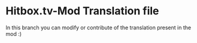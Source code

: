 # Hitbox.tv-Mod Translation file

In this branch you can modify or contribute of the translation present in the mod :)

